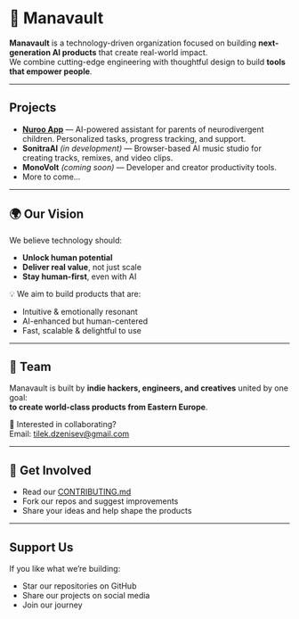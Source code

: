 # 🚀 Manavault

**Manavault** is a technology-driven organization focused on building **next-generation AI products** that create real-world impact.  
We combine cutting-edge engineering with thoughtful design to build **tools that empower people**.

---

## Projects

- [**Nuroo App**](https://github.com/Manavault-Dev/nuroo-app) — AI-powered assistant for parents of neurodivergent children. Personalized tasks, progress tracking, and support.
- **SonitraAI** *(in development)* — Browser-based AI music studio for creating tracks, remixes, and video clips.
- **MonoVolt** *(coming soon)* — Developer and creator productivity tools.
- More to come…

---

## 🌍 Our Vision

We believe technology should:
- **Unlock human potential**
- **Deliver real value**, not just scale
- **Stay human-first**, even with AI

💡 We aim to build products that are:
- Intuitive & emotionally resonant
- AI-enhanced but human-centered
- Fast, scalable & delightful to use

---

## 👥 Team

Manavault is built by **indie hackers, engineers, and creatives** united by one goal:  
**to create world-class products from Eastern Europe**.

📩 Interested in collaborating?  
Email: [tilek.dzenisev@gmail.com](mailto:tilek.dzenisev@gmail.com)

---

## 🤝 Get Involved

- Read our [CONTRIBUTING.md](https://github.com/Manavault-Dev/nuroo-app/blob/development/CONTRIBUTING.md)  
- Fork our repos and suggest improvements  
- Share your ideas and help shape the products

---

##  Support Us

If you like what we’re building:
- Star our repositories on GitHub
- Share our projects on social media
- Join our journey
